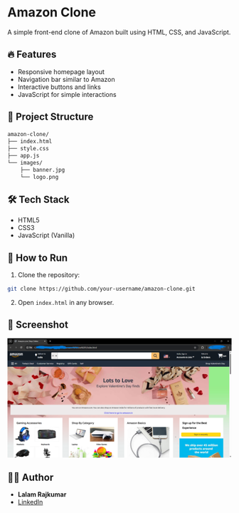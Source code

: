 # Amazon Clone

A simple front-end clone of Amazon built using HTML, CSS, and JavaScript.

## 🔥 Features

- Responsive homepage layout
- Navigation bar similar to Amazon
- Interactive buttons and links
- JavaScript for simple interactions

## 📁 Project Structure

```
amazon-clone/
├── index.html
├── style.css
├── app.js
└── images/
    ├── banner.jpg
    └── logo.png

```

## 🛠️ Tech Stack

- HTML5
- CSS3
- JavaScript (Vanilla)

## 🚀 How to Run

1. Clone the repository:
```bash
git clone https://github.com/your-username/amazon-clone.git
```

2. Open `index.html` in any browser.

## 📸 Screenshot

![Alt text](https://github.com/lalamrajkumar/Amazon-clone/blob/ad71b3e6a391f25fb78348f2a51c883db35364a3/Image/Screenshot%202025-04-06%20235902.png)




## 🧑‍💻 Author

- **Lalam Rajkumar**
- [LinkedIn](https://www.linkedin.com/in/lalam-rajkumar-b0b524343?utm_source=share&utm_campaign=share_via&utm_content=profile&utm_medium=android_app)
